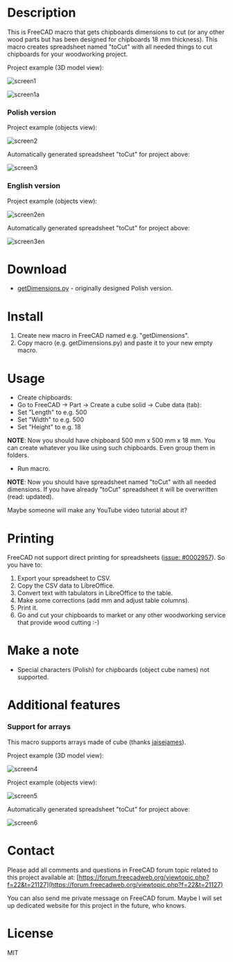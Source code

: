 # Description

This is FreeCAD macro that gets chipboards dimensions to cut (or any other wood parts but has been designed for chipboards 18 mm thickness). This macro creates spreadsheet named "toCut" with all needed things to cut chipboards for your woodworking project.

Project example (3D model view):

![screen1](https://raw.githubusercontent.com/dprojects/getDimensions/master/screenshot1.png)

![screen1a](https://raw.githubusercontent.com/dprojects/getDimensions/master/screenshot1a.png)

### Polish version

Project example (objects view):

![screen2](https://raw.githubusercontent.com/dprojects/getDimensions/master/screenshot2.png)

Automatically generated spreadsheet "toCut" for project above:

![screen3](https://raw.githubusercontent.com/dprojects/getDimensions/master/screenshot3.png)

### English version

Project example (objects view):

![screen2en](https://raw.githubusercontent.com/dprojects/getDimensions/master/screenshot2EN.png)

Automatically generated spreadsheet "toCut" for project above:

![screen3en](https://raw.githubusercontent.com/dprojects/getDimensions/master/screenshot3EN.png)

# Download

* [getDimensions.py](https://raw.githubusercontent.com/dprojects/getDimensions/master/getDimensions.py) - originally designed Polish version.

# Install

1. Create new macro in FreeCAD named e.g. "getDimensions".
2. Copy macro (e.g. getDimensions.py) and paste it to your new empty macro.

# Usage

* Create chipboards:
 * Go to FreeCAD -> Part -> Create a cube solid -> Cube data (tab):
 * Set "Length" to e.g. 500
 * Set "Width" to e.g. 500
 * Set "Height" to e.g. 18

**NOTE**: Now you should have chipboard 500 mm x 500 mm x 18 mm. You can create whatever you like using such chipboards. Even group them in folders.

* Run macro.

**NOTE**: Now you should have spreadsheet named "toCut" with all needed dimensions. If you have already "toCut" spreadsheet it will be overwritten (read: updated).

Maybe someone will make any YouTube video tutorial about it?

# Printing

FreeCAD not support direct printing for spreadsheets ([issue: #0002957](http://freecadweb.org/tracker/view.php?id=2957)). So you have to:

1. Export your spreadsheet to CSV.
2. Copy the CSV data to LibreOffice.
3. Convert text with tabulators in LibreOffice to the table.
4. Make some corrections (add mm and adjust table columns).
5. Print it.
6. Go and cut your chipboards to market or any other woodworking service that provide wood cutting :-)

# Make a note

* Special characters (Polish) for chipboards (object cube names) not supported.

# Additional features

### Support for arrays

This macro supports arrays made of cube (thanks [jaisejames](https://forum.freecadweb.org/memberlist.php?mode=viewprofile&u=10269)).

Project example (3D model view):

![screen4](https://raw.githubusercontent.com/dprojects/getDimensions/master/screenshot4.png)

Project example (objects view):

![screen5](https://raw.githubusercontent.com/dprojects/getDimensions/master/screenshot5.png)

Automatically generated spreadsheet "toCut" for project above:

![screen6](https://raw.githubusercontent.com/dprojects/getDimensions/master/screenshot6.png)


# Contact

Please add all comments and questions in FreeCAD forum topic related to this project available at:
[https://forum.freecadweb.org/viewtopic.php?f=22&t=21127](https://forum.freecadweb.org/viewtopic.php?f=22&t=21127)

You can also send me private message on FreeCAD forum. Maybe I will set up dedicated website for this project in the future, who knows.

# License

MIT

